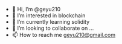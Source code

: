 - 👋 Hi, I’m @geyu210
- 👀 I’m interested in blockchain
- 🌱 I’m currently learning solidity
- 💞️ I’m looking to collaborate on ...
- 📫 How to reach me geyu210@gmail.com

<!---
geyu210/geyu210 is a ✨ special ✨ repository because its `README.md` (this file) appears on your GitHub profile.
You can click the Preview link to take a look at your changes.
--->
